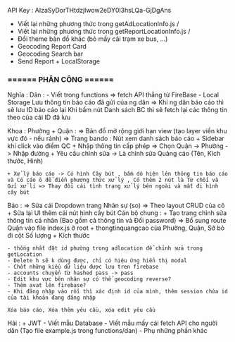 API Key : AIzaSyDorTHtdzjlwow2eDY0l3hsLQa-GjDgAns

- Viết lại những phương thức trong getAdLocationInfo.js /
- Viết lại những phương thức trong getReportLocationInfo.js /
- Đổi theme bản đồ khác (bỏ mấy cái trạm xe bus, ...)
- Geocoding Report Card
- Geocoding Search bar
- Send Report + LocalStorage


### ====== PHÂN CÔNG ======

Nghĩa :
    Dân :
    - Viết trong functions => fetch API thẳng từ FireBase
    - Local Storage Lưu thông tin báo cáo đã gửi của ng dân
    => Khi ng dân báo cáo thì sẽ lưu ID báo cáo lại
    Khi bấm nút Danh sách BC thì sẽ fetch lại các thông tin theo của cái ID đã lưu


Khoa :
    Phường + Quận :
    => Bản đồ mở rộng giới hạn view (tạo layer viền khu vực đó - nếu rảnh)
    => Trang bando : Nút xem danh sách báo cáo + Sidebar khi click vào điểm QC
    + Nhập thông tin cấp phép => Chọn Quận -> Phường -> Nhập đường
    + Yêu cầu chỉnh sửa -> Là chỉnh sửa Quảng cáo (Tên, Kích thước, Hình)

    + Xử lý báo cáo -> Có hình Cây bút , bấm dô hiện lên thông tin báo cáo và Có cáo ô để điền phương thức xử lý , Có thêm 2 nút là Từ chối và Gửi xử lí => Thay đổi cái tình trạng xử lý bên ngoài và mất đi hình cây bút

Bảo :
    => Sửa cái Dropdown trang Nhân sự (so) => Theo layout CRUD của cô
    + Sửa lại UI thêm cái nút hình cây bút
    Cán bộ chung :
    + Tạo trang chỉnh sửa thông tin cá nhân (Bao gồm cả thông tin và Đổi password)
    => Bổ sung route Quận vào file index.js ở root
    + thongtinquangcao của Phường, Quận, Sở bỏ đi cột Số lượng + Kích thước 

    - thống nhất đặt id phường trong adlocation để chỉnh sửa trong getLocation
    - Delete h sẽ k dùng được, chỉ có hiệu ứng hiển thị modal
    - Chốt những kiểu dữ liệu được lưu tren firebase
    - accounts chuyển từ hashed pass -> pass
    - Edit khu vực bên nhân sự có thể geocoding reverse?
    - Thêm avat lên firebase?
    - Khi đăng nhập vào rồi thì xác định id của mình, thêm session chứa id của tài khoản đang đăng nhập

    Xóa báo cáo, Xóa thêm yêu cầu, xóa edit yêu cầu


Hải :
    + JWT
    - Viết mẫu Database
    - Viết mẫu mấy cái fetch API cho người dân (Tạo file example.js trong functions/dan)
    - Phụ những phần khác